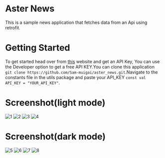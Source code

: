 # Aster News
This is a sample news application that fetches data from an Api using retrofit.

# Getting Started
To get started head over from [this](https://newsapi.org) website and get an API Key,
You can use the Developer option to get a free API KEY.You can clone this application `git clone https://github.com/Sam-muigai/aster_news.git`.Navigate to the constants file in the utils package and paste your API_KEY `const val API_KEY = "YOUR_API_KEY"`.

# Screenshot(light mode)
![1](https://user-images.githubusercontent.com/97452496/218014240-a7553983-6fb5-4434-b2fc-fa6aae8d71db.jpg)
![2](https://user-images.githubusercontent.com/97452496/218014288-02318b5f-daee-42d5-b54a-c910ae5e0ae0.jpg)
![3](https://user-images.githubusercontent.com/97452496/218014303-23b7265e-4ed0-45e6-91f9-45df8e3a68fd.jpg)
![4](https://user-images.githubusercontent.com/97452496/218014320-20d773fd-4f9f-409c-9d49-830513741de0.jpg)

# Screenshot(dark mode)
![5](https://user-images.githubusercontent.com/97452496/218014336-c0b90086-e67d-4659-8f31-d366b2ee1675.jpg)
![6](https://user-images.githubusercontent.com/97452496/218014369-31d7f20f-f05e-4543-8505-15e3cc814259.jpg)
![7](https://user-images.githubusercontent.com/97452496/218014381-7ae8e648-4946-4e44-9980-7a44bd8fcc10.jpg)
![8](https://user-images.githubusercontent.com/97452496/218014393-f6a7abf7-e4e8-4c00-b8af-53569583cfc3.jpg)
